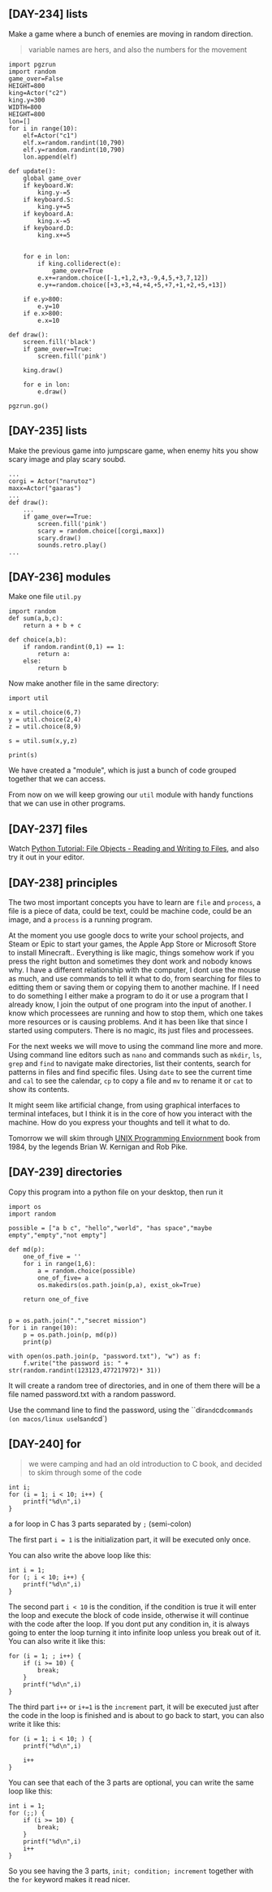 ## [DAY-234] lists


Make a game where a bunch of enemies are moving in random direction.

> variable names are hers, and also the numbers for the movement
```
import pgzrun
import random
game_over=False
HEIGHT=800
king=Actor("c2")
king.y=300
WIDTH=800
HEIGHT=800
lon=[]
for i in range(10):
    elf=Actor("c1")
    elf.x=random.randint(10,790)
    elf.y=random.randint(10,790)
    lon.append(elf)

def update():
    global game_over
    if keyboard.W:
        king.y-=5
    if keyboard.S:
        king.y+=5
    if keyboard.A:
        king.x-=5
    if keyboard.D:
        king.x+=5


    for e in lon:
        if king.colliderect(e):
            game_over=True
        e.x+=random.choice([-1,+1,2,+3,-9,4,5,+3,7,12])
        e.y+=random.choice([+3,+3,+4,+4,+5,+7,+1,+2,+5,+13])

    if e.y>800:
        e.y=10
    if e.x>800:
        e.x=10

def draw():
    screen.fill('black')
    if game_over==True:
        screen.fill('pink')
        
    king.draw()

    for e in lon:
        e.draw()

pgzrun.go()
```

## [DAY-235] lists

Make the previous game into jumpscare game, when enemy hits you show scary image and play scary soubd.

```
...
corgi = Actor("narutoz")
maxx=Actor("gaaras")
...
def draw():
    ...
    if game_over==True:
        screen.fill('pink')
        scary = random.choice([corgi,maxx])
        scary.draw()
        sounds.retro.play()
...
```

## [DAY-236] modules

Make one file `util.py`

```
import random
def sum(a,b,c):
    return a + b + c
    
def choice(a,b):
    if random.randint(0,1) == 1:
        return a:
    else:
        return b
```


Now make another file in the same directory:

```
import util

x = util.choice(6,7)
y = util.choice(2,4)
z = util.choice(8,9)

s = util.sum(x,y,z)

print(s)
```

We have created a "module", which is just a bunch of code grouped together that we can access.

From now on we will keep growing our `util` module with handy functions that we can use in other programs.

## [DAY-237] files

Watch [Python Tutorial: File Objects - Reading and Writing to Files](https://www.youtube.com/watch?v=Uh2ebFW8OYM), and also try it out in your editor.


## [DAY-238] principles

The two most important concepts you have to learn are `file` and `process`, a file is a piece of data, could be text, could be machine code, could be an image, and a `process` is a running program.

At the moment you use google docs to write your school projects, and Steam or Epic to start your games, the Apple App Store or Microsoft Store to install Minecraft.. Everything is like magic, things somehow work if you press the right button and sometimes they dont work and nobody knows why. I have a different relationship with the computer, I dont use the mouse as much, and use commands to tell it what to do, from searching for files to editting them or saving them or copying them to another machine. If I need to do something I either make a program to do it or use a program that I already know, I join the output of one program into the input of another. I know which processees are running and how to stop them, which one takes more resources or is causing problems. And it has been like that since I started using computers. There is no magic, its just files and processees.


For the next weeks we will move to using the command line more and more. Using command line editors such as `nano` and commands such as `mkdir`, `ls`, `grep` and `find` to navigate make directories, list their contents, search for patterns in files and find specific files. Using `date` to see the current time and `cal` to see the calendar, `cp` to copy a file and `mv` to rename it or `cat` to show its contents.

It might seem like artificial change, from using graphical interfaces to terminal intefaces, but I think it is in the core of how you interact with the machine. How do you express your thoughts and tell it what to do.

Tomorrow we will skim through [UNIX Programming Enviornment](https://archive.org/details/UnixProgrammingEnviornment/) book from 1984, by the legends Brian W. Kernigan and Rob Pike.


## [DAY-239] directories

Copy this program into a python file on your desktop, then run it

```
import os
import random

possible = ["a b c", "hello","world", "has space","maybe empty","empty","not empty"]

def md(p):
    one_of_five = ''
    for i in range(1,6):
        a = random.choice(possible)
        one_of_five= a
        os.makedirs(os.path.join(p,a), exist_ok=True)

    return one_of_five


p = os.path.join(".","secret mission")
for i in range(10):
    p = os.path.join(p, md(p))
    print(p)

with open(os.path.join(p, "password.txt"), "w") as f:
    f.write("the password is: " + str(random.randint(123123,477217972)* 31))
```

It will create a random tree of directories, and in one of them there will be a file named password.txt with a random password.

Use the command line to find the password, using the ``dir` and `cd` commands (on macos/linux use `ls` and `cd`)



## [DAY-240] for


> we were camping and had an old introduction to C book, and decided to skim through some of the code

```
int i;
for (i = 1; i < 10; i++) {
    printf("%d\n",i)
}
```

a for loop in C has 3 parts separated by `;` (semi-colon)

The first part `i = 1` is the initialization part, it will be executed only once.

You can also write the above loop like this:

```
int i = 1;
for (; i < 10; i++) {
    printf("%d\n",i)
}

```

The second part `i < 10` is the condition, if the condition is true it will enter the loop and execute the block of code inside, otherwise it will continue with the code after the loop. If you dont put any condition in, it is always going to enter the loop turning it into infinite loop unless you break out of it. You can also write it like this:

```
for (i = 1; ; i++) {
    if (i >= 10) {
        break;
    }
    printf("%d\n",i)
}

```

The third part `i++` or `i+=1` is the `increment` part, it will be executed just after the code in the loop is finished and is about to go back to start, you can also write it like this:

```
for (i = 1; i < 10; ) {
    printf("%d\n",i)
    
    i++
}

```

You can see that each of the 3 parts are optional, you can write the same loop like this:

```
int i = 1;
for (;;) {
    if (i >= 10) {
        break;
    }
    printf("%d\n",i)
    i++
}

```


So you see having the 3 parts, `init; condition; increment` together with the `for` keyword makes it read nicer.

